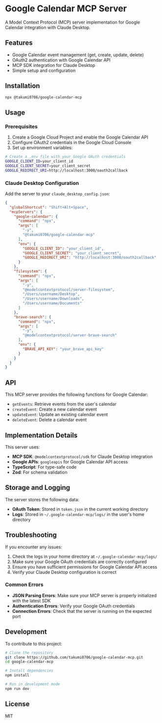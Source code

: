 # Google Calendar MCP Server

A Model Context Protocol (MCP) server implementation for Google Calendar integration with Claude Desktop.

## Features

- Google Calendar event management (get, create, update, delete)
- OAuth2 authentication with Google Calendar API
- MCP SDK integration for Claude Desktop
- Simple setup and configuration

## Installation

```bash
npx @takumi0706/google-calendar-mcp
```

## Usage

### Prerequisites

1. Create a Google Cloud Project and enable the Google Calendar API
2. Configure OAuth2 credentials in the Google Cloud Console
3. Set up environment variables:

```bash
# Create a .env file with your Google OAuth credentials
GOOGLE_CLIENT_ID=your_client_id
GOOGLE_CLIENT_SECRET=your_client_secret
GOOGLE_REDIRECT_URI=http://localhost:3000/oauth2callback
```

### Claude Desktop Configuration

Add the server to your `claude_desktop_config.json`:

```json
{
  "globalShortcut": "Shift+Alt+Space",
  "mcpServers": {
    "google-calendar": {
      "command": "npx",
      "args": [
        "-y",
        "@takumi0706/google-calendar-mcp"
      ],
      "env": {
        "GOOGLE_CLIENT_ID": "your_client_id",
        "GOOGLE_CLIENT_SECRET": "your_client_secret",
        "GOOGLE_REDIRECT_URI": "http://localhost:3000/oauth2callback"
      }
    },
    "filesystem": {
      "command": "npx",
      "args": [
        "-y",
        "@modelcontextprotocol/server-filesystem",
        "/Users/username/Desktop",
        "/Users/username/Downloads",
        "/Users/username/Documents"
      ]
    },
    "brave-search": {
      "command": "npx",
      "args": [
        "-y",
        "@modelcontextprotocol/server-brave-search"
      ],
      "env": {
        "BRAVE_API_KEY": "your_brave_api_key"
      }
    }
  }
}
```

## API

This MCP server provides the following functions for Google Calendar:

- `getEvents`: Retrieve events from the user's calendar
- `createEvent`: Create a new calendar event
- `updateEvent`: Update an existing calendar event
- `deleteEvent`: Delete a calendar event

## Implementation Details

This server uses:

- **MCP SDK**: `@modelcontextprotocol/sdk` for Claude Desktop integration
- **Google APIs**: `googleapis` for Google Calendar API access
- **TypeScript**: For type-safe code
- **Zod**: For schema validation

## Storage and Logging

The server stores the following data:

- **OAuth Token**: Stored in `token.json` in the current working directory
- **Logs**: Stored in `~/.google-calendar-mcp/logs/` in the user's home directory

## Troubleshooting

If you encounter any issues:

1. Check the logs in your home directory at `~/.google-calendar-mcp/logs/`
2. Make sure your Google OAuth credentials are correctly configured
3. Ensure you have sufficient permissions for Google Calendar API access
4. Verify your Claude Desktop configuration is correct

### Common Errors

- **JSON Parsing Errors**: Make sure your MCP server is properly initialized with the latest SDK
- **Authentication Errors**: Verify your Google OAuth credentials
- **Connection Errors**: Check that the server is running on the expected port

## Development

To contribute to this project:

```bash
# Clone the repository
git clone https://github.com/takumi0706/google-calendar-mcp.git
cd google-calendar-mcp

# Install dependencies
npm install

# Run in development mode
npm run dev
```

## License

MIT
